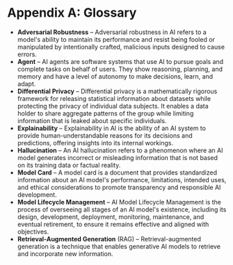 # Appendix A: Glossary

* **Adversarial Robustness** – Adversarial robustness in AI refers to a model's ability to maintain its performance and resist being fooled or manipulated by intentionally crafted, malicious inputs designed to cause errors.
* **Agent** – AI agents are software systems that use AI to pursue goals and complete tasks on behalf of users. They show reasoning, planning, and memory and have a level of autonomy to make decisions, learn, and adapt.
* **Differential Privacy** – Differential privacy is a mathematically rigorous framework for releasing statistical information about datasets while protecting the privacy of individual data subjects. It enables a data holder to share aggregate patterns of the group while limiting information that is leaked about specific individuals.
* **Explainability** – Explainability in AI is the ability of an AI system to provide human-understandable reasons for its decisions and predictions, offering insights into its internal workings.
* **Hallucination** – An AI hallucination refers to a phenomenon where an AI model generates incorrect or misleading information that is not based on its training data or factual reality.
* **Model Card** – A model card is a document that provides standardized information about an AI model's performance, limitations, intended uses, and ethical considerations to promote transparency and responsible AI development.
* **Model Lifecycle Management** – AI Model Lifecycle Management is the process of overseeing all stages of an AI model's existence, including its design, development, deployment, monitoring, maintenance, and eventual retirement, to ensure it remains effective and aligned with objectives.
* **Retrieval-Augmented Generation** (RAG) – Retrieval-augmented generation is a technique that enables generative AI models to retrieve and incorporate new information.
